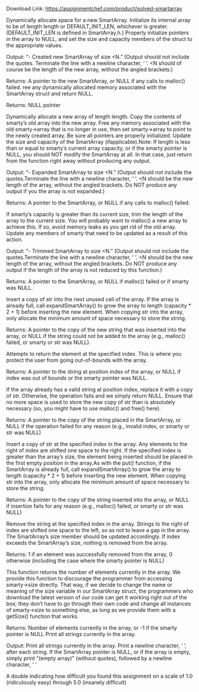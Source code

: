 Download Link: https://assignmentchef.com/product/solved-smartarray
<br>
<p class="ui header product-top-header" title="SmartArray Solution">Dynamically allocate space for a new SmartArray. Initialize its internal array to be of length length or DEFAULT_INIT_LEN, whichever is greater. (DEFAULT_INIT_LEN is defined in SmartArray.h.) Properly initialize pointers in the array to NULL, and set the size and capacity members of the struct to the appropriate values.

Output: “- Created new SmartArray of size &lt;N.” (Output should not include the quotes. Terminate the line with a newline character, ‘
’. &lt;N should of course be the length of the new array, without the angled brackets.)

Returns: A pointer to the new SmartArray, or NULL if any calls to malloc() failed. ree any dynamically allocated memory associated with the SmartArray struct and return NULL.

Returns: NULL pointer

Dynamically allocate a new array of length length. Copy the contents of smarty’s old array into the new array. Free any memory associated with the old smarty→array that is no longer in use, then set smarty→array to point to the newly created array. Be sure all pointers are properly initialized. Update the size and capacity of the SmartArray (ifapplicable).Note: If length is less than or equal to smarty’s current array capacity, or if the smarty pointer is NULL, you should NOT modify the SmartArray at all. In that case, just return from the function right away without producing any output.

Output: “- Expanded SmartArray to size &lt;N.” (Output should not include the quotes.Terminate the line with a newline character, ‘
’. &lt;N should be the new length of the array, without the angled brackets. Do NOT produce any output if you the array is not expanded.)

Returns: A pointer to the SmartArray, or NULL if any calls to malloc() failed.

If smarty’s capacity is greater than its current size, trim the length of the array to the current size. You will probably want to malloc() a new array to achieve this. If so, avoid memory leaks as you get rid of the old array. Update any members of smarty that need to be updated as a result of this action.

Output: “- Trimmed SmartArray to size &lt;N.” (Output should not include the quotes.Terminate the line with a newline character, ‘
’. &lt;N should be the new length of the array, without the angled brackets. Do NOT produce any output if the length of the array is not reduced by this function.)

Returns: A pointer to the SmartArray, or NULL if malloc() failed or if smarty was NULL.

Insert a copy of str into the next unused cell of the array. If the array is already full, call expandSmartArray() to grow the array to length (capacity * 2 + 1) before inserting the new element. When copying str into the array, only allocate the minimum amount of space necessary to store the string.

Returns: A pointer to the copy of the new string that was inserted into the array, or NULL if the string could not be added to the array (e.g., malloc() failed, or smarty or str was NULL).

Attempts to return the element at the specified index. This is where you protect the user from going out-of-bounds with the array.

Returns: A pointer to the string at position index of the array, or NULL if index was out of bounds or the smarty pointer was NULL.

If the array already has a valid string at position index, replace it with a copy of str. Otherwise, the operation fails and we simply return NULL. Ensure that no more space is used to store the new copy of str than is absolutely necessary (so, you might have to use malloc() and free() here).

Returns: A pointer to the copy of the string placed in the SmartArray, or NULL if the operation failed for any reason (e.g., invalid index, or smarty or str was NULL)

Insert a copy of str at the specified index in the array. Any elements to the right of index are shifted one space to the right. If the specified index is greater than the array’s size, the element being inserted should be placed in the first empty position in the array.As with the put() function, if the SmartArray is already full, call expandSmartArray() to grow the array to length (capacity * 2 + 1) before inserting the new element. When copying str into the array, only allocate the minimum amount of space necessary to store the string.

Returns: A pointer to the copy of the string inserted into the array, or NULL if insertion fails for any reason (e.g., malloc() failed, or smarty or str was NULL)

Remove the string at the specified index in the array. Strings to the right of index are shifted one space to the left, so as not to leave a gap in the array. The SmartArray’s size member should be updated accordingly. If index exceeds the SmartArray’s size, nothing is removed from the array.

Returns: 1 if an element was successfully removed from the array, 0 otherwise (including the case where the smarty pointer is NULL)

This function returns the number of elements currently in the array. We provide this function to discourage the programmer from accessing smarty→size directly. That way, if we decide to change the name or meaning of the size variable in our SmartArray struct, the programmers who download the latest version of our code can get it working right out of the box; they don’t have to go through their own code and change all instances of smarty→size to something else, as long as we provide them with a getSize() function that works.

Returns: Number of elements currently in the array, or -1 if the smarty pointer is NULL Print all strings currently in the array.

Output: Print all strings currently in the array. Print a newline character, ‘
’, after each string. If the SmartArray pointer is NULL, or if the array is empty, simply print “(empty array)” (without quotes), followed by a newline character, ‘
’

A double indicating how difficult you found this assignment on a scale of 1.0 (ridiculously easy) through 5.0 (insanely difficult)